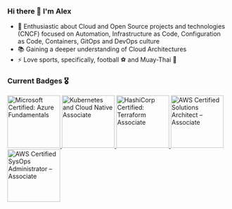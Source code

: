### Hi there 👋 I'm Alex

- 🤩 Enthusiastic about Cloud and Open Source projects and technologies (CNCF) focused on Automation, Infrastructure as Code, Configuration as Code, Containers, GitOps and DevOps culture
- 📚 Gaining a deeper understanding of Cloud Architectures
- ⚡ Love sports, specifically, football ⚽️ and Muay-Thai 🥊

### Current Badges 🎖️
<a href="https://learn.microsoft.com/api/credentials/share/en-us/alexandrecravid/4305435EDA2D0751?sharingId=CC422CD19B7C4944" target="_blank" rel="noreferrer"> 
    <img src="https://learn.microsoft.com/en-gb/media/learn/certification/badges/microsoft-certified-fundamentals-badge.svg" alt="Microsoft Certified: Azure Fundamentals" width="120" height="120"/> </a>
    
<a href="https://www.credly.com/badges/0d173e26-ebd1-4106-a63f-3d6323d46f4a" target="_blank" rel="noreferrer"> 
    <img src="https://images.credly.com/size/340x340/images/f28f1d88-428a-47f6-95b5-7da1dd6c1000/KCNA_badge.png" alt="Kubernetes and Cloud Native Associate" width="120" height="120"/> </a>

<a href="https://www.credly.com/badges/b3b6eed1-ee13-4694-a4d9-6bfc2e14bc6b" target="_blank" rel="noreferrer"> 
    <img src="https://images.credly.com/size/340x340/images/99289602-861e-4929-8277-773e63a2fa6f/image.png" alt="HashiCorp Certified: Terraform Associate" width="120" height="120"/> </a>

<a href="https://www.credly.com/badges/539e8fa4-222a-4193-a387-f5e1d1df3bc8" target="_blank" rel="noreferrer"> 
    <img src="https://images.credly.com/size/340x340/images/0e284c3f-5164-4b21-8660-0d84737941bc/image.png" alt="AWS Certified Solutions Architect – Associate" width="120" height="120"/> </a>

<a href="https://www.credly.com/badges/316a315d-9659-4578-9661-ec972d5bea7b" target="_blank" rel="noreferrer"> 
    <img src="https://images.credly.com/size/340x340/images/f0d3fbb9-bfa7-4017-9989-7bde8eaf42b1/image.png" alt="AWS Certified SysOps Administrator – Associate" width="120" height="120"/> </a>
